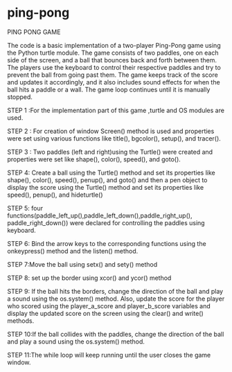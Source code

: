 # ping-pong

PING PONG GAME

The code is a basic implementation of a two-player Ping-Pong game using the Python turtle module. The game consists of two paddles, one on each side of the screen, and a ball that bounces back and forth between them. The players use the keyboard to control their respective paddles and try to prevent the ball from going past them. The game keeps track of the score and updates it accordingly, and it also includes sound effects for when the ball hits a paddle or a wall. The game loop continues until it is manually stopped.

STEP 1 :For the implementation part of this game ,turtle and OS modules are used.

STEP 2 : For creation of window Screen() method is used and properties were set using various functions like title(), bgcolor(), setup(), and tracer().

STEP 3 : Two paddles (left and right)using the Turtle() were created and properties were set like shape(), color(), speed(), and goto().

STEP 4: Create a ball using the Turtle() method and set its properties like shape(), color(), speed(), penup(), and goto() and then a pen object to display the score using the Turtle() method and set its properties like speed(), penup(), and hideturtle()

STEP 5: four functions(paddle_left_up(),paddle_left_down(),paddle_right_up(), paddle_right_down()) were declared for controlling the paddles using keyboard.

STEP 6: Bind the arrow keys to the corresponding functions using the onkeypress() method and the listen() method.

STEP 7:Move the ball using setx() and sety() method

STEP 8: set up the border using xcor() and ycor() method

STEP 9: If the ball hits the borders, change the direction of the ball and play a sound using the os.system() method. Also, update the score for the player who scored using the player_a_score and player_b_score variables and display the updated score on the screen using the clear() and write() methods.

STEP 10:If the ball collides with the paddles, change the direction of the ball and play a sound using the os.system() method.

STEP 11:The while loop will keep running until the user closes the game window.
